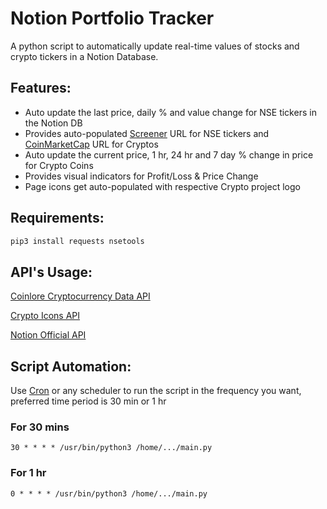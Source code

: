 # Notion Portfolio Tracker
A python script to automatically update real-time values of stocks and crypto tickers in a Notion Database.

## Features:
- Auto update the last price, daily % and value change for NSE tickers in the Notion DB
- Provides auto-populated [Screener](https://screener.in) URL for NSE tickers and [CoinMarketCap](https://coinmarketcap.com) URL for Cryptos
- Auto update the current price, 1 hr, 24 hr and 7 day % change in price for Crypto Coins
- Provides visual indicators for Profit/Loss & Price Change
- Page icons get auto-populated with respective Crypto project logo

## Requirements:

```bash
pip3 install requests nsetools
```

## API's Usage:

[Coinlore Cryptocurrency Data API](https://www.coinlore.com/cryptocurrency-data-api)

[Crypto Icons API](https://cryptoicons.org/)

[Notion Official API](https://developers.notion.com/reference/intro)

## Script Automation:
Use [Cron](https://crontab.guru) or any scheduler to run the script in the frequency you want, preferred time period is 30 min or 1 hr

### For 30 mins

```
30 * * * * /usr/bin/python3 /home/.../main.py
```
### For 1 hr
```
0 * * * * /usr/bin/python3 /home/.../main.py
```